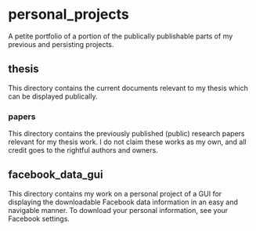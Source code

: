 # personal_projects
A petite portfolio of a portion of the publically publishable parts of my previous and persisting projects.

## thesis
This directory contains the current documents relevant to my thesis which can be displayed publically.

### papers
This directory contains the previously published (public) research papers relevant for my thesis work. I do not claim these works as my own, and all credit goes to the rightful authors and owners.

## facebook_data_gui
This directory contains my work on a personal project of a GUI for displaying the downloadable Facebook data information in an easy and navigable manner. To download your personal information, see your Facebook settings.
